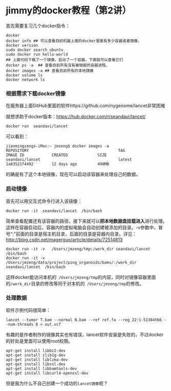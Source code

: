 # jimmy的docker教程（第2讲）

首先需要复习几个docker指令：

```shell
docker
docker info ## 可以查看目前机器上面的docker里面有多少容器或者镜像。
docker version
sudo docker search ubuntu
sudo docker run hello-world 
## 上面代码下载了一个镜像，启动了一个容器，下面就可以查看它们
docker ps -a  ## 查看目前所有没有被销毁的容器进程。
docker images -a ## 查看目前所有的本地镜像 
docker volume ls  
docker network ls 
```

### 根据需求下载docker镜像

在服务器上面GitHub里面的软件https://github.com/nygenome/lancet非常困难

就想求助于docker版本：https://hub.docker.com/r/seandavi/lancet/ 

```shell
docker run  seandavi/lancet
```

可以看到：

```
jianmingzengs-iMac:~ jmzeng$ docker images -a
REPOSITORY                                       TAG                 IMAGE ID            CREATED             SIZE
seandavi/lancet                                  latest              1a83521f4492        12 days ago         490MB
```

的确是有了这个本地镜像，现在可以启动该容器来处理自己的数据。

### 启动镜像

首先可以用交互式命令行进入该镜像：

```
docker run -it  seandavi/lancet  /bin/bash
```

简单查看配置还有该容器的路径，接下来就可以**把本地数据盘挂载进入**进行处理。这样在容器启动后，容器内的虚拟电脑会自动创建被添加的目录。-v参数中，冒号":"前面的目录是宿主机目录，后面的目录是容器内目录。详见：http://blog.csdn.net/magerguo/article/details/72514813

```
docker run -it -v   /Users/jmzeng/tmp:/work_dir seandavi/lancet  /bin/bash 
docker run -it -v  /Users/jmzeng/data/project/ping_organoids/bams/:/work_dir seandavi/lancet  /bin/bash 
```

这样docker能访问本机的` /Users/jmzeng/tmp`的内容，同时对镜像容器里面的`/work_dir`目录的修改等同于对本机的` /Users/jmzeng/tmp`的修改。

### 处理数据

软件示例代码很简单：

```shell
lancet --tumor T.bam --normal N.bam --ref ref.fa --reg 22:1-51304566 --num-threads 8 > out.vcf

```

有趣的是作者制作的镜像其实也有错误，lancet软件安装是失败的，不过docker的好处是里面可以使用root权限。

```
apt-get install libbz2-dev
apt-get install zlib1g-dev
apt-get install liblzma-dev
apt-get install libssl-dev
apt-get install libbamtools-dev
apt-get install libcurl4-openssl-dev
```

但是我为什么不自己创建一个成功的`lancet镜像`呢？






